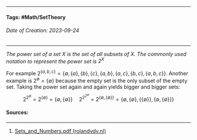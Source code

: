__________________________________________________________________________
#### **Tags:** #Math/SetTheory 
###### *Date of Creation: 2023-09-24*
__________________________________________________________________________

*The power set of a set $X$ is the set of all subsets of $X$. The commonly used notation to represent the power set is $2^X$*

For example $2^{\{a,b,c\}} = \{\emptyset,\{a\},\{b\},\{c\},\{a,b\},\{a,c\},\{b,c\},\{a,b,c\}\}$. Another example is $2^\emptyset = \{\emptyset\}$ because the empty set is the only subset of the empty set. Taking the power set again and again yields bigger and bigger sets: $$ 2^{2^\emptyset} = 2^{\{\emptyset\}} = \{\emptyset, \{\emptyset\}\} \;\;\;\;\; 2^{2^{2^\emptyset}} = 2^{\{\emptyset, \{\emptyset\}\}} = \{\emptyset, \{\emptyset\},\{\{\emptyset\}\},\{\emptyset, \{\emptyset\}\}\}$$
#### Sources:
__________________________________________________________________________
1. [Sets_and_Numbers.pdf (rolandvdv.nl)](https://www.rolandvdv.nl/Sets_and_Numbers.pdf)